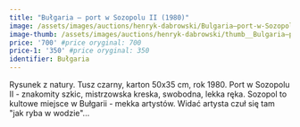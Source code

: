 ```yaml
---
title: "Bułgaria – port w Sozopolu II (1980)"
image: /assets/images/auctions/henryk-dabrowski/Bulgaria–port-w-Sozopolu-II-(1980).jpg
image-thumb: /assets/images/auctions/henryk-dabrowski/thumb__Bulgaria–port-w-Sozopolu-II-(1980).jpg
price: '700' #price oryginal: 700
price-1: '350' #price oryginal: 350
identifier: Bułgaria
---
```


Rysunek z natury. Tusz czarny, karton 50x35 cm, rok 1980. Port w Sozopolu II - znakomity szkic, mistrzowska kreska, swobodna, lekka ręka. Sozopol to kultowe miejsce w Bułgarii - mekka artystów. Widać artysta czuł się tam "jak ryba w wodzie"...